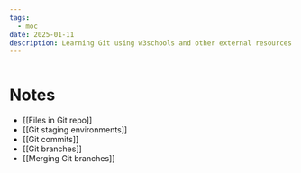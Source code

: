 ```yaml
---
tags:
  - moc
date: 2025-01-11
description: Learning Git using w3schools and other external resources
---
```

```table-of-contents
```
# Notes
- [[Files in Git repo]]
- [[Git staging environments]]
- [[Git commits]]
- [[Git branches]]
- [[Merging Git branches]]